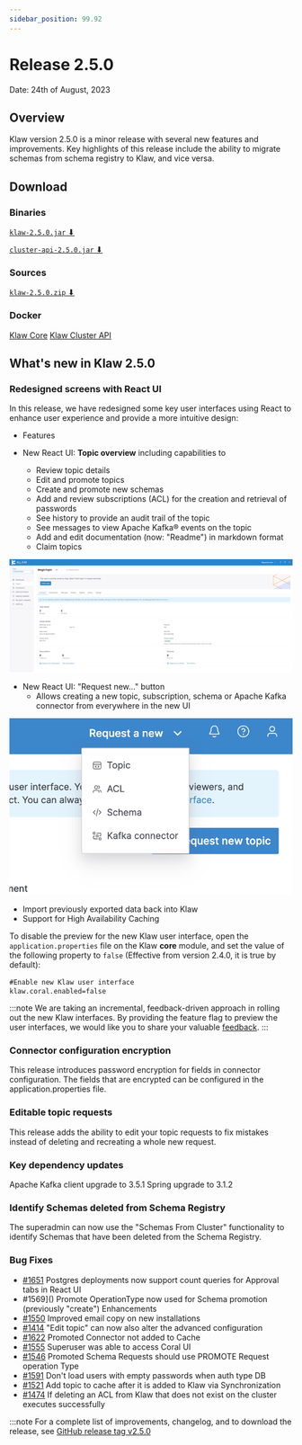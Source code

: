 ```yaml
---
sidebar_position: 99.92
---
```


# Release 2.5.0

Date: 24th of August, 2023

## Overview

Klaw version 2.5.0 is a minor release with several new features and
improvements. Key highlights of this release include the ability to migrate
schemas from schema registry to Klaw, and vice versa.

## Download

### Binaries

[`klaw-2.5.0.jar` ⬇︎](https://github.com/Aiven-Open/klaw/releases/download/v2.5.0/klaw-2.5.0.jar)

[`cluster-api-2.5.0.jar` ⬇](https://github.com/Aiven-Open/klaw/releases/download/v2.5.0/cluster-api-2.5.0.jar)

### Sources

[`klaw-2.5.0.zip` ⬇](https://github.com/Aiven-Open/klaw/archive/refs/tags/v2.5.0.zip)

### Docker

[Klaw Core](https://hub.docker.com/r/aivenoy/klaw-core)
[Klaw Cluster API](https://hub.docker.com/r/aivenoy/klaw-cluster-api)

## What's new in Klaw 2.5.0

### Redesigned screens with React UI

In this release, we have redesigned some key user interfaces using React
to enhance user experience and provide a more intuitive design:

- Features

- New React UI: **Topic overview** including capabilities to
  - Review topic details
  - Edit and promote topics
  - Create and promote new schemas
  - Add and review subscriptions (ACL) for the creation and retrieval of passwords
  - See history to provide an audit trail of the topic
  - See messages to view Apache Kafka® events on the topic
  - Add and edit documentation (now: "Readme") in markdown format
  - Claim topics

![image](../../static/images/klaw-topic-overview-250.png)

- New React UI: "Request new..." button
  - Allows creating a new topic, subscription, schema or Apache Kafka connector from everywhere in the new UI

![image](../../static/images/release-250-request-new-button.png)

- Import previously exported data back into Klaw
- Support for High Availability Caching

To disable the preview for the new Klaw user interface, open the
`application.properties` file on the Klaw **core** module, and set the
value of the following property to `false` (Effective from version 2.4.0, it
is true by default):

    #Enable new Klaw user interface
    klaw.coral.enabled=false

:::note
We are taking an incremental, feedback-driven approach in rolling out
the new Klaw interfaces. By providing the feature flag to preview the user
interfaces, we would like you to share your valuable
[feedback](https://github.com/aiven/klaw/issues/new?assignees=&labels=&template=03_feature.md).
:::

### Connector configuration encryption

This release introduces password encryption for fields in connector configuration.
The fields that are encrypted can be configured in the application.properties file.

### Editable topic requests

This release adds the ability to edit your topic requests to fix mistakes instead of deleting and recreating a whole new request.

### Key dependency updates

Apache Kafka client upgrade to 3.5.1
Spring upgrade to 3.1.2

### Identify Schemas deleted from Schema Registry

The superadmin can now use the "Schemas From Cluster" functionality to identify Schemas that have been deleted from the Schema Registry.

### Bug Fixes

- [#1651](https://github.com/Aiven-Open/klaw/pull/1651) Postgres deployments now support count queries for Approval tabs in React UI
- #1569]() Promote OperationType now used for Schema promotion (previously "create")
  Enhancements
- [#1550](https://github.com/Aiven-Open/klaw/pull/1550) Improved email copy on new installations
- [#1414](https://github.com/Aiven-Open/klaw/pull/1414) "Edit topic" can now also alter the advanced configuration
- [#1622](https://github.com/Aiven-Open/klaw/pull/1622) Promoted Connector not added to Cache
- [#1555](https://github.com/Aiven-Open/klaw/pull/1555) Superuser was able to access Coral UI
- [#1546](https://github.com/Aiven-Open/klaw/pull/1546) Promoted Schema Requests should use PROMOTE Request operation Type
- [#1591](https://github.com/Aiven-Open/klaw/pull/1591) Don't load users with empty passwords when auth type DB
- [#1521](https://github.com/Aiven-Open/klaw/pull/1521) Add topic to cache after it is added to Klaw via Synchronization
- [#1474](https://github.com/Aiven-Open/klaw/pull/1474) If deleting an ACL from Klaw that does not exist on the cluster executes successfully

:::note
For a complete list of improvements, changelog, and to download the
release, see [GitHub release tag v2.5.0](https://github.com/aiven/klaw/releases/tag/v2.5.0)
